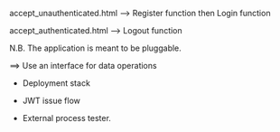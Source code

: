 accept_unauthenticated.html
--> Register function
then Login function


accept_authenticated.html
--> Logout function


N.B. The application is meant to be pluggable.

==> Use an interface for data operations

- Deployment stack

- JWT issue flow
- External process tester.